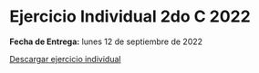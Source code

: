 # Ejercicio Individual 2do C 2022

**Fecha de Entrega:** lunes 12 de septiembre de 2022

[Descargar ejercicio individual](./ejindividual_22C2.pdf)
